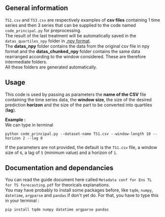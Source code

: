 ## General information
`TS1.csv` and `TS3.csv` are respectively examples of **csv files** containing 1 time series and then 3 series that can be supplied to the code named `code_principal.py` for preprocessing.  
The result of the last treatment will be automatically saved in the `datas_quartiles_npy` folder in [.npy format](https://fileinfo.com/extension/npy).  
The **datas_npy** folder contains the data from the original csv file in npy format and the **datas_chunked_npy** folder contains the same data rearranged according to the window considered. These are therefore intermediate folders.  
All these folders are generated automatically.

## Usage
This code is used by passing as parameters the **name of the CSV** file containing the time series data, the **window size**, the size of the desired prediction **horizon** and the size of the part to be converted into quartiles (**lag**).  
  
**__Example :__**  
We can type in terminal  
```shell
python code_principal.py --dataset-name TS1.csv --window-length 10 --horizon 2 --lag 8
```  
  
If the parameters are not provided, the default is the `TS1.csv` file, a window size of `6`, a lag of `5` (minimum value) and a horizon of `1`.

## Documentation and dependancies
You can read the guide document here called `Metadata conf for Ens TL for TS forecasting.pdf` for theoricals explanations.  
You may have probably to install some packages before, like `tqdm`, `numpy`, `datetime`, `argparse` and `pandas` if don't yet do. For that, you have to type this in your terminal :
```shell
pip install tqdm numpy datetime argparse pandas
```